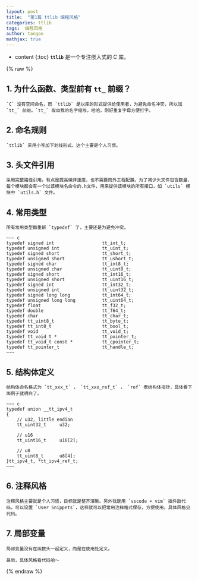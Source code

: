 ```yaml
---
layout: post
title:  "第1篇 ttlib 编程风格"
categories: ttlib
tags:  编程风格 
author: tangoo
mathjax: true
---
```


* content
{:toc}
**`ttlib`** 是一个专注嵌入式的 C 库。





{% raw %}

## 1. 为什么函数、类型前有 `tt_` 前缀？

    `C` 没有空间命名，而 `ttlib` 是以库的形式提供给使用者，为避免命名冲突，所以加 `tt_` 前缀。`tt_` 取自我的名字缩写，哈哈，刚好重复字母方便打字。

## 2. 命名规则

    `ttlib` 采用小写加下划线形式，这个主要是个人习惯。
  
## 3. 头文件引用

    采用完整路径引用。有点是提高编译速度，也不需要而外工程配置。为了减少头文件包含数量，每个模块都会有一个以该模块名命令的.h文件，用来提供该模块的所有接口，如 `utils` 模块中 `utils.h` 文件。

## 4. 常用类型

    所有常用类型都重新 `typedef` 了，主要还是为避免冲突。

    ~~~ c
    typedef signed int                  tt_int_t;
    typedef unsigned int                tt_uint_t;
    typedef signed short                tt_short_t;
    typedef unsigned short              tt_ushort_t;
    typedef signed char                 tt_int8_t;
    typedef unsigned char               tt_uint8_t;
    typedef signed short                tt_int16_t;
    typedef unsigned short              tt_uint16_t;
    typedef signed int                  tt_int32_t;
    typedef unsigned int                tt_uint32_t;
    typedef signed long long            tt_int64_t;
    typedef unsigned long long          tt_uint64_t;
    typedef float                       tt_f32_t;
    typedef double                      tt_f64_t;
    typedef char                        tt_char_t;
    typedef tt_uint8_t                  tt_byte_t;
    typedef tt_int8_t                   tt_bool_t;
    typedef void                        tt_void_t;
    typedef tt_void_t *                 tt_pointer_t;
    typedef tt_void_t const *           tt_cpointer_t;
    typedef tt_pointer_t                tt_handle_t;
    ~~~


## 5. 结构体定义

    结构体命名格式为 `tt_xxx_t` ， `tt_xxx_ref_t` ， `ref` 表结构体指针，具体看下面例子就明白了。

    ~~~ c
    typedef union __tt_ipv4_t
    {
        // u32, little endian
        tt_uint32_t     u32;

        // u16
        tt_uint16_t     u16[2];

        // u8
        tt_uint8_t      u8[4];
    }tt_ipv4_t, *tt_ipv4_ref_t;
    ~~~


## 6. 注释风格

    注释风格主要就是个人习惯，目标就是整齐清晰。另外我是用 `vscode + vim` 插件敲代码，可以设置 `User Snippets`，这样就可以把常用注释格式保存，方便使用。具体风格见代码。
  
## 7. 局部变量

    局部变量没有在函数头一起定义，而是在使用处定义。

    最后，具体风格看代码哈～

{% endraw %}